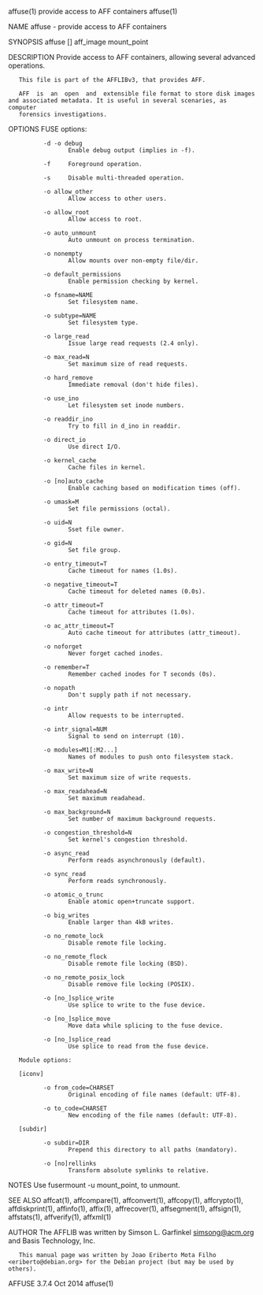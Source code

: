 affuse(1)                                                provide access to AFF containers                                                affuse(1)

NAME
       affuse - provide access to AFF containers

SYNOPSIS
       affuse [<FUSE library options>] aff_image mount_point

DESCRIPTION
       Provide access to AFF containers, allowing several advanced operations.

       This file is part of the AFFLIBv3, that provides AFF.

       AFF  is  an  open  and  extensible file format to store disk images and associated metadata. It is useful in several scenaries, as computer
       forensics investigations.

OPTIONS
       FUSE options:

              -d -o debug
                     Enable debug output (implies in -f).

              -f     Foreground operation.

              -s     Disable multi-threaded operation.

              -o allow_other
                     Allow access to other users.

              -o allow_root
                     Allow access to root.

              -o auto_unmount
                     Auto unmount on process termination.

              -o nonempty
                     Allow mounts over non-empty file/dir.

              -o default_permissions
                     Enable permission checking by kernel.

              -o fsname=NAME
                     Set filesystem name.

              -o subtype=NAME
                     Set filesystem type.

              -o large_read
                     Issue large read requests (2.4 only).

              -o max_read=N
                     Set maximum size of read requests.

              -o hard_remove
                     Immediate removal (don't hide files).

              -o use_ino
                     Let filesystem set inode numbers.

              -o readdir_ino
                     Try to fill in d_ino in readdir.

              -o direct_io
                     Use direct I/O.

              -o kernel_cache
                     Cache files in kernel.

              -o [no]auto_cache
                     Enable caching based on modification times (off).

              -o umask=M
                     Set file permissions (octal).

              -o uid=N
                     Sset file owner.

              -o gid=N
                     Set file group.

              -o entry_timeout=T
                     Cache timeout for names (1.0s).

              -o negative_timeout=T
                     Cache timeout for deleted names (0.0s).

              -o attr_timeout=T
                     Cache timeout for attributes (1.0s).

              -o ac_attr_timeout=T
                     Auto cache timeout for attributes (attr_timeout).

              -o noforget
                     Never forget cached inodes.

              -o remember=T
                     Remember cached inodes for T seconds (0s).

              -o nopath
                     Don't supply path if not necessary.

              -o intr
                     Allow requests to be interrupted.

              -o intr_signal=NUM
                     Signal to send on interrupt (10).

              -o modules=M1[:M2...]
                     Names of modules to push onto filesystem stack.

              -o max_write=N
                     Set maximum size of write requests.

              -o max_readahead=N
                     Set maximum readahead.

              -o max_background=N
                     Set number of maximum background requests.

              -o congestion_threshold=N
                     Set kernel's congestion threshold.

              -o async_read
                     Perform reads asynchronously (default).

              -o sync_read
                     Perform reads synchronously.

              -o atomic_o_trunc
                     Enable atomic open+truncate support.

              -o big_writes
                     Enable larger than 4kB writes.

              -o no_remote_lock
                     Disable remote file locking.

              -o no_remote_flock
                     Disable remote file locking (BSD).

              -o no_remote_posix_lock
                     Disable remove file locking (POSIX).

              -o [no_]splice_write
                     Use splice to write to the fuse device.

              -o [no_]splice_move
                     Move data while splicing to the fuse device.

              -o [no_]splice_read
                     Use splice to read from the fuse device.

       Module options:

       [iconv]

              -o from_code=CHARSET
                     Original encoding of file names (default: UTF-8).

              -o to_code=CHARSET
                     New encoding of the file names (default: UTF-8).

       [subdir]

              -o subdir=DIR
                     Prepend this directory to all paths (mandatory).

              -o [no]rellinks
                     Transform absolute symlinks to relative.

NOTES
       Use fusermount -u mount_point, to unmount.

SEE ALSO
       affcat(1), affcompare(1), affconvert(1), affcopy(1), affcrypto(1), affdiskprint(1),  affinfo(1),  affix(1),  affrecover(1),  affsegment(1),
       affsign(1), affstats(1), affverify(1), affxml(1)

AUTHOR
       The AFFLIB was written by Simson L. Garfinkel <simsong@acm.org> and Basis Technology, Inc.

       This manual page was written by Joao Eriberto Mota Filho <eriberto@debian.org> for the Debian project (but may be used by others).

AFFUSE 3.7.4                                                         Oct 2014                                                            affuse(1)
